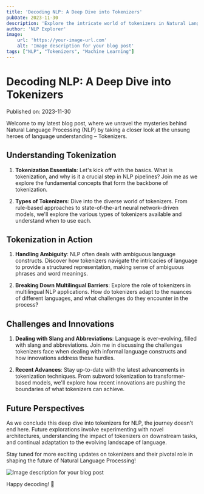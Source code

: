 ```yaml
---
title: 'Decoding NLP: A Deep Dive into Tokenizers'
pubDate: 2023-11-30
description: 'Explore the intricate world of tokenizers in Natural Language Processing and their pivotal role in shaping language understanding.'
author: 'NLP Explorer'
image:
    url: 'https://your-image-url.com'
    alt: 'Image description for your blog post'
tags: ["NLP", "Tokenizers", "Machine Learning"]
---
```


# Decoding NLP: A Deep Dive into Tokenizers

Published on: 2023-11-30

Welcome to my latest blog post, where we unravel the mysteries behind Natural Language Processing (NLP) by taking a closer look at the unsung heroes of language understanding – Tokenizers.

## Understanding Tokenization

1. **Tokenization Essentials**: Let's kick off with the basics. What is tokenization, and why is it a crucial step in NLP pipelines? Join me as we explore the fundamental concepts that form the backbone of tokenization.

2. **Types of Tokenizers**: Dive into the diverse world of tokenizers. From rule-based approaches to state-of-the-art neural network-driven models, we'll explore the various types of tokenizers available and understand when to use each.

## Tokenization in Action

1. **Handling Ambiguity**: NLP often deals with ambiguous language constructs. Discover how tokenizers navigate the intricacies of language to provide a structured representation, making sense of ambiguous phrases and word meanings.

2. **Breaking Down Multilingual Barriers**: Explore the role of tokenizers in multilingual NLP applications. How do tokenizers adapt to the nuances of different languages, and what challenges do they encounter in the process?

## Challenges and Innovations

1. **Dealing with Slang and Abbreviations**: Language is ever-evolving, filled with slang and abbreviations. Join me in discussing the challenges tokenizers face when dealing with informal language constructs and how innovations address these hurdles.

2. **Recent Advances**: Stay up-to-date with the latest advancements in tokenization techniques. From subword tokenization to transformer-based models, we'll explore how recent innovations are pushing the boundaries of what tokenizers can achieve.

## Future Perspectives

As we conclude this deep dive into tokenizers for NLP, the journey doesn't end here. Future explorations involve experimenting with novel architectures, understanding the impact of tokenizers on downstream tasks, and continual adaptation to the evolving landscape of language.

Stay tuned for more exciting updates on tokenizers and their pivotal role in shaping the future of Natural Language Processing!

![Image description for your blog post](https://your-image-url.com)

Happy decoding! 🚀
